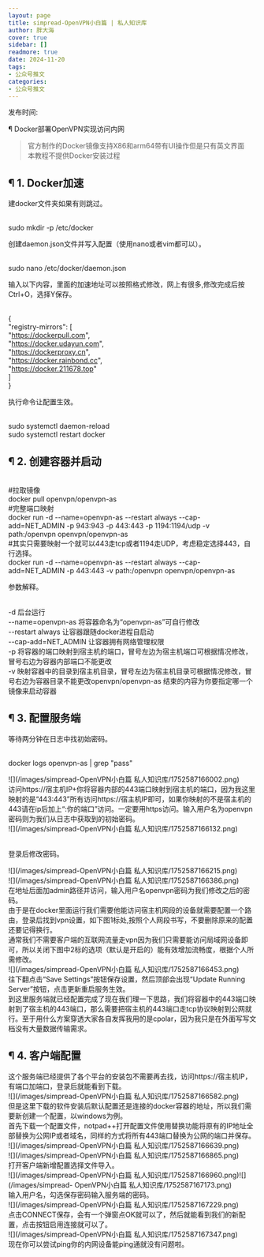 ```yaml
---
layout: page
title: simpread-OpenVPN小白篇 | 私人知识库
author: 胖大海
cover: true
sidebar: []
readmore: true
date: 2024-11-20
tags: 
- 公众号推文
categories:
- 公众号推文
---
```


发布时间: 

¶ Docker部署OpenVPN实现访问内网

> 官方制作的Docker镜像支持X86和arm64带有UI操作但是只有英文界面  
> 本教程不提供Docker安装过程

## ¶ 1\. Docker加速

建docker文件夹如果有则跳过。


​    
​    sudo mkdir -p /etc/docker

创建daemon.json文件并写入配置（使用nano或者vim都可以）。  


​    
​    sudo nano /etc/docker/daemon.json

输入以下内容，里面的加速地址可以按照格式修改，网上有很多,修改完成后按Ctrl+O，选择Y保存。  


​    
​    {  
​        "registry-mirrors": [  
​            "https://dockerpull.com",  
​            "https://docker.udayun.com",  
​            "https://dockerproxy.cn",  
​            "https://docker.rainbond.cc",  
​            "https://docker.211678.top"  
​        ]  
​    }

执行命令让配置生效。


​    
​    sudo systemctl daemon-reload  
​    sudo systemctl restart docker

## ¶ 2\. 创建容器并启动


​    
​    #拉取镜像  
​    docker pull openvpn/openvpn-as  
​    #完整端口映射  
​    docker run -d --name=openvpn-as --restart always --cap-add=NET_ADMIN -p 943:943 -p 443:443 -p 1194:1194/udp -v path:/openvpn openvpn/openvpn-as  
​    #其实只需要映射一个就可以443走tcp或者1194走UDP，考虑稳定选择443，自行选择。  
​    docker run -d --name=openvpn-as --restart always --cap-add=NET_ADMIN -p 443:443 -v path:/openvpn openvpn/openvpn-as

参数解释。


​    
​    -d 后台运行  
​    --name=openvpn-as  将容器命名为“openvpn-as”可自行修改  
​    --restart always 让容器跟随docker进程自启动  
​    --cap-add=NET_ADMIN  让容器拥有网络管理权限  
​    -p 将容器的端口映射到宿主机的端口，冒号左边为宿主机端口可根据情况修改，冒号右边为容器内部端口不能更改  
​    -v 映射容器中的目录到宿主机目录，冒号左边为宿主机目录可根据情况修改，冒号右边为容器目录不能更改openvpn/openvpn-as 结束的内容为你要指定哪一个镜像来启动容器

## ¶ 3\. 配置服务端

等待两分钟在日志中找初始密码。


​    
​    docker logs openvpn-as | grep "pass"

![](/images/simpread-OpenVPN小白篇  私人知识库/1752587166002.png)  
访问https://宿主机IP+你将容器内部的443端口映射到宿主机的端口，因为我这里映射的是“443:443”所有访问https://宿主机IP即可，如果你映射的不是宿主机的443请在ip后加上“:你的端口”访问。一定要用https访问。输入用户名为openvpn密码则为我们从日志中获取到的初始密码。  
![](/images/simpread-OpenVPN小白篇  私人知识库/1752587166132.png)


​    
​    登录后修改密码。

![](/images/simpread-OpenVPN小白篇  私人知识库/1752587166215.png)  
![](/images/simpread-OpenVPN小白篇  私人知识库/1752587166386.png)  
在地址后面加admin路径并访问，输入用户名openvpn密码为我们修改之后的密码。  
由于是在docker里面运行我们需要他能访问宿主机网段的设备就需要配置一个路由，登录后找到vpn设置，如下图1标处,按照个人网段书写，不要删除原来的配置还要记得换行。  
通常我们不需要客户端的互联网流量走vpn因为我们只需要能访问局域网设备即可，所以关闭下图中2标的选项（默认是开启的）能有效增加流畅度，根据个人所需修改。  
![](/images/simpread-OpenVPN小白篇  私人知识库/1752587166453.png)  
往下翻点击“Save Settings”按钮保存设置，然后顶部会出现“Update Running Server”按钮，点击更新重启服务生效。  
到这里服务端就已经配置完成了现在我们理一下思路，我们将容器中的443端口映射到了宿主机的443端口，那么需要把宿主机的443端口走tcp协议映射到公网就行。至于用什么方案穿透大家各自发挥我用的是cpolar，因为我只是在外面写写文档没有大量数据传输需求。

## ¶ 4\. 客户端配置

这个服务端已经提供了各个平台的安装包不需要再去找，访问https://宿主机IP，有端口加端口，登录后就能看到下载。  
![](/images/simpread-OpenVPN小白篇  私人知识库/1752587166582.png)  
但是这里下载的软件安装后默认配置还是连接的docker容器的地址，所以我们需要新创建一个配置，以windows为例。  
首先下载一个配置文件，notpad++打开配置文件使用替换功能将原有的IP地址全部替换为公网IP或者域名，同样的方式将所有443端口替换为公网的端口并保存。  
![](/images/simpread-OpenVPN小白篇  私人知识库/1752587166639.png)  
![](/images/simpread-OpenVPN小白篇  私人知识库/1752587166865.png)  
打开客户端新增配置选择文件导入。  
![](/images/simpread-OpenVPN小白篇  私人知识库/1752587166960.png)![](/images/simpread-
OpenVPN小白篇  私人知识库/1752587167173.png)  
输入用户名，勾选保存密码输入服务端的密码。  
![](/images/simpread-OpenVPN小白篇  私人知识库/1752587167229.png)  
点击CONNECT保存，会有一个弹窗点OK就可以了，然后就能看到我们的新配置，点击按钮启用连接就可以了。  
![](/images/simpread-OpenVPN小白篇  私人知识库/1752587167347.png)  
现在你可以尝试ping你的内网设备能ping通就没有问题啦。

  

  

